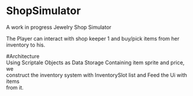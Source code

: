 # ShopSimulator
 A work in progress Jewelry Shop Simulator

 The Player can interact with shop keeper 1 and buy/pick items from her inventory to his.
 
 #Architecture  
 Using Scriptale Objects as Data Storage Containing item sprite and price, we   
 construct the inventory system with InventorySlot list and Feed the Ui with items  
 from it.
